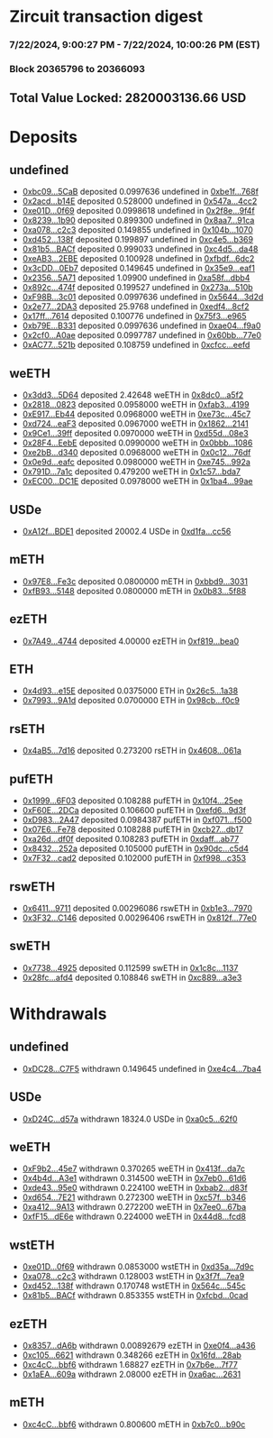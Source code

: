 # Zircuit transaction digest
### 7/22/2024, 9:00:27 PM - 7/22/2024, 10:00:26 PM (EST)
### Block 20365796 to 20366093

## Total Value Locked: 2820003136.66 USD

# Deposits
## undefined
- [0xbc09...5CaB](https://etherscan.io/address/0xbc09Eaf9dEd39E1CF54C7C953466d5d048cF5CaB) deposited 0.0997636 undefined in [0xbe1f...768f](https://etherscan.io/tx/0xbc09Eaf9dEd39E1CF54C7C953466d5d048cF5CaB)
- [0x2acd...b14E](https://etherscan.io/address/0x2acd18725744248F33d4BB5056d20C548b38b14E) deposited 0.528000 undefined in [0x547a...4cc2](https://etherscan.io/tx/0x2acd18725744248F33d4BB5056d20C548b38b14E)
- [0xe01D...0f69](https://etherscan.io/address/0xe01D015BaF99386aF290475AB0fb8b0b7e8D0f69) deposited 0.0998618 undefined in [0x2f8e...9f4f](https://etherscan.io/tx/0xe01D015BaF99386aF290475AB0fb8b0b7e8D0f69)
- [0x8239...1b90](https://etherscan.io/address/0x8239C92756CC83129588bD0BE112AD2e45571b90) deposited 0.899300 undefined in [0x8aa7...91ca](https://etherscan.io/tx/0x8239C92756CC83129588bD0BE112AD2e45571b90)
- [0xa078...c2c3](https://etherscan.io/address/0xa0781d189d46E0A9F21D950432C2E5cA0fb1c2c3) deposited 0.149855 undefined in [0x104b...1070](https://etherscan.io/tx/0xa0781d189d46E0A9F21D950432C2E5cA0fb1c2c3)
- [0xd452...138f](https://etherscan.io/address/0xd4522d7C3F312Bbb4251F4A1C941Ed549B49138f) deposited 0.199897 undefined in [0xc4e5...b369](https://etherscan.io/tx/0xd4522d7C3F312Bbb4251F4A1C941Ed549B49138f)
- [0x81b5...BACf](https://etherscan.io/address/0x81b53E4f331Ea17fd321b418e2Abb212EE8ABACf) deposited 0.999033 undefined in [0xc4d5...da48](https://etherscan.io/tx/0x81b53E4f331Ea17fd321b418e2Abb212EE8ABACf)
- [0xeAB3...2EBE](https://etherscan.io/address/0xeAB3186913b1754e1C3d1c52fCB76Ef70fC92EBE) deposited 0.100928 undefined in [0xfbdf...6dc2](https://etherscan.io/tx/0xeAB3186913b1754e1C3d1c52fCB76Ef70fC92EBE)
- [0x3cDD...0Eb7](https://etherscan.io/address/0x3cDDf2922625AA6A9aB8D48A69a0A34c19680Eb7) deposited 0.149645 undefined in [0x35e9...eaf1](https://etherscan.io/tx/0x3cDDf2922625AA6A9aB8D48A69a0A34c19680Eb7)
- [0x2356...5A71](https://etherscan.io/address/0x23562ca70Ee093EEEfFF23342b7B9B032cDe5A71) deposited 1.09900 undefined in [0xa58f...dbb4](https://etherscan.io/tx/0x23562ca70Ee093EEEfFF23342b7B9B032cDe5A71)
- [0x892c...474f](https://etherscan.io/address/0x892c3F605b74371562c456dF050d95b0C2E9474f) deposited 0.199527 undefined in [0x273a...510b](https://etherscan.io/tx/0x892c3F605b74371562c456dF050d95b0C2E9474f)
- [0xF98B...3c01](https://etherscan.io/address/0xF98B3aEfac3Af24c5A98CBa3aE1c40dA6b713c01) deposited 0.0997636 undefined in [0x5644...3d2d](https://etherscan.io/tx/0xF98B3aEfac3Af24c5A98CBa3aE1c40dA6b713c01)
- [0x2e77...2DA3](https://etherscan.io/address/0x2e771829AE55Ac3568bCeEF7393e40574B752DA3) deposited 25.9768 undefined in [0xedf4...8cf2](https://etherscan.io/tx/0x2e771829AE55Ac3568bCeEF7393e40574B752DA3)
- [0x17ff...7614](https://etherscan.io/address/0x17ff3192A0af77bb2a452060192D611D066C7614) deposited 0.100776 undefined in [0x75f3...e965](https://etherscan.io/tx/0x17ff3192A0af77bb2a452060192D611D066C7614)
- [0xb79E...B331](https://etherscan.io/address/0xb79EF19f7Dd8fe23D3Aa282CFfFfB4B43FF0B331) deposited 0.0997636 undefined in [0xae04...f9a0](https://etherscan.io/tx/0xb79EF19f7Dd8fe23D3Aa282CFfFfB4B43FF0B331)
- [0x2cf0...A0ae](https://etherscan.io/address/0x2cf083d4Eec2b19b8144ccf80a59FD7E87A8A0ae) deposited 0.0997787 undefined in [0x60bb...77e0](https://etherscan.io/tx/0x2cf083d4Eec2b19b8144ccf80a59FD7E87A8A0ae)
- [0xAC77...521b](https://etherscan.io/address/0xAC7730410944B5fDc01Cf31C455a72f989aD521b) deposited 0.108759 undefined in [0xcfcc...eefd](https://etherscan.io/tx/0xAC7730410944B5fDc01Cf31C455a72f989aD521b)
## weETH
- [0x3dd3...5D64](https://etherscan.io/address/0x3dd3F1e1b0dbe842aEF9182bDA711223396F5D64) deposited 2.42648 weETH in [0x8dc0...a5f2](https://etherscan.io/tx/0x3dd3F1e1b0dbe842aEF9182bDA711223396F5D64)
- [0x2818...0823](https://etherscan.io/address/0x28185F49fbc93e80feeC006710e43cE308C90823) deposited 0.0958000 weETH in [0xfab3...4199](https://etherscan.io/tx/0x28185F49fbc93e80feeC006710e43cE308C90823)
- [0xE917...Eb44](https://etherscan.io/address/0xE9177DFbe164513c7bD977B2655397085dd4Eb44) deposited 0.0968000 weETH in [0xe73c...45c7](https://etherscan.io/tx/0xE9177DFbe164513c7bD977B2655397085dd4Eb44)
- [0xd724...eaF3](https://etherscan.io/address/0xd7247844C6DD61Fdd219267Ef942A2CC51C8eaF3) deposited 0.0967000 weETH in [0x1862...2141](https://etherscan.io/tx/0xd7247844C6DD61Fdd219267Ef942A2CC51C8eaF3)
- [0x9Ce1...39ff](https://etherscan.io/address/0x9Ce13A1c6A0B25456aDA9142295aDc531c6e39ff) deposited 0.0970000 weETH in [0xd55d...08e3](https://etherscan.io/tx/0x9Ce13A1c6A0B25456aDA9142295aDc531c6e39ff)
- [0x28F4...EebE](https://etherscan.io/address/0x28F4e4540A51FB937cF408F69d9dBd50d575EebE) deposited 0.0990000 weETH in [0x0bbb...1086](https://etherscan.io/tx/0x28F4e4540A51FB937cF408F69d9dBd50d575EebE)
- [0xe2bB...d340](https://etherscan.io/address/0xe2bB5105C29559815BEb694277208Ef4ed0ad340) deposited 0.0968000 weETH in [0x0c12...76df](https://etherscan.io/tx/0xe2bB5105C29559815BEb694277208Ef4ed0ad340)
- [0x0e9d...eafc](https://etherscan.io/address/0x0e9dE3E494f5E8D301a9697508E8eC5F59A3eafc) deposited 0.0980000 weETH in [0xe745...992a](https://etherscan.io/tx/0x0e9dE3E494f5E8D301a9697508E8eC5F59A3eafc)
- [0x791D...7a1c](https://etherscan.io/address/0x791D7792e8A02Adc59dD57718c1a5C70B3b37a1c) deposited 0.479200 weETH in [0x1c57...bda7](https://etherscan.io/tx/0x791D7792e8A02Adc59dD57718c1a5C70B3b37a1c)
- [0xEC00...DC1E](https://etherscan.io/address/0xEC00ba50759F6c94E3ca740896d2514F2f12DC1E) deposited 0.0978000 weETH in [0x1ba4...99ae](https://etherscan.io/tx/0xEC00ba50759F6c94E3ca740896d2514F2f12DC1E)
## USDe
- [0xA12f...BDE1](https://etherscan.io/address/0xA12fe1D518A49c6A19aBD839aDD56f52B928BDE1) deposited 20002.4 USDe in [0xd1fa...cc56](https://etherscan.io/tx/0xA12fe1D518A49c6A19aBD839aDD56f52B928BDE1)
## mETH
- [0x97E8...Fe3c](https://etherscan.io/address/0x97E8B5d5BFE7DD66E0f8039e90e3a785436AFe3c) deposited 0.0800000 mETH in [0xbbd9...3031](https://etherscan.io/tx/0x97E8B5d5BFE7DD66E0f8039e90e3a785436AFe3c)
- [0xfB93...5148](https://etherscan.io/address/0xfB93Fb682CFC4C98022AaA49E6F4cA3686CC5148) deposited 0.0800000 mETH in [0x0b83...5f88](https://etherscan.io/tx/0xfB93Fb682CFC4C98022AaA49E6F4cA3686CC5148)
## ezETH
- [0x7A49...4744](https://etherscan.io/address/0x7A493Be5c2ce014cD049Bf178a1ac0Db1B434744) deposited 4.00000 ezETH in [0xf819...bea0](https://etherscan.io/tx/0x7A493Be5c2ce014cD049Bf178a1ac0Db1B434744)
## ETH
- [0x4d93...e15E](https://etherscan.io/address/0x4d936f715413d5266478b3aA0F7F804B7007e15E) deposited 0.0375000 ETH in [0x26c5...1a38](https://etherscan.io/tx/0x4d936f715413d5266478b3aA0F7F804B7007e15E)
- [0x7993...9A1d](https://etherscan.io/address/0x799378e0bD8b154d7FBe53CDa26f53A2FaD99A1d) deposited 0.0700000 ETH in [0x98cb...f0c9](https://etherscan.io/tx/0x799378e0bD8b154d7FBe53CDa26f53A2FaD99A1d)
## rsETH
- [0x4aB5...7d16](https://etherscan.io/address/0x4aB5A9CaC284394c9D434AAd5CeF4dC5A51F7d16) deposited 0.273200 rsETH in [0x4608...061a](https://etherscan.io/tx/0x4aB5A9CaC284394c9D434AAd5CeF4dC5A51F7d16)
## pufETH
- [0x1999...6F03](https://etherscan.io/address/0x199939c8cD2665F6a60491F89184f38FEEC66F03) deposited 0.108288 pufETH in [0x10f4...25ee](https://etherscan.io/tx/0x199939c8cD2665F6a60491F89184f38FEEC66F03)
- [0xF60E...2DCa](https://etherscan.io/address/0xF60EA6aD80cB8cB0509b4FDf57350b97C9402DCa) deposited 0.106600 pufETH in [0xefd6...9d3f](https://etherscan.io/tx/0xF60EA6aD80cB8cB0509b4FDf57350b97C9402DCa)
- [0xD983...2A47](https://etherscan.io/address/0xD983A0672d8b59ED3f7cE7148B875040a2672A47) deposited 0.0984387 pufETH in [0xf071...f500](https://etherscan.io/tx/0xD983A0672d8b59ED3f7cE7148B875040a2672A47)
- [0x07E6...Fe78](https://etherscan.io/address/0x07E691B10Ea17971762170bA429792bCc3aBFe78) deposited 0.108288 pufETH in [0xcb27...db17](https://etherscan.io/tx/0x07E691B10Ea17971762170bA429792bCc3aBFe78)
- [0xa26d...df0f](https://etherscan.io/address/0xa26d7A13A9919374EFBDf8608cE006A826D4df0f) deposited 0.108283 pufETH in [0xdaff...ab77](https://etherscan.io/tx/0xa26d7A13A9919374EFBDf8608cE006A826D4df0f)
- [0x8432...252a](https://etherscan.io/address/0x84329D33CDc4D01BBfDF3B5312C1D35167C7252a) deposited 0.105000 pufETH in [0x90dc...c5d4](https://etherscan.io/tx/0x84329D33CDc4D01BBfDF3B5312C1D35167C7252a)
- [0x7F32...cad2](https://etherscan.io/address/0x7F325d60bd5345598C18FdcfC297dAa14a22cad2) deposited 0.102000 pufETH in [0xf998...c353](https://etherscan.io/tx/0x7F325d60bd5345598C18FdcfC297dAa14a22cad2)
## rswETH
- [0x6411...9711](https://etherscan.io/address/0x6411c57541381CB45dEF200552878A32dB829711) deposited 0.00296086 rswETH in [0xb1e3...7970](https://etherscan.io/tx/0x6411c57541381CB45dEF200552878A32dB829711)
- [0x3F32...C146](https://etherscan.io/address/0x3F32CBd6B6AFCa3D77B9e30d8A2692e5907dC146) deposited 0.00296406 rswETH in [0x812f...77e0](https://etherscan.io/tx/0x3F32CBd6B6AFCa3D77B9e30d8A2692e5907dC146)
## swETH
- [0x7738...4925](https://etherscan.io/address/0x7738A1C0932Eb04A6C66489008CD5C7Dc7f34925) deposited 0.112599 swETH in [0x1c8c...1137](https://etherscan.io/tx/0x7738A1C0932Eb04A6C66489008CD5C7Dc7f34925)
- [0x28fc...afd4](https://etherscan.io/address/0x28fc12aeA5fb2548E94008be32e8e5E8A7BDafd4) deposited 0.108846 swETH in [0xc889...a3e3](https://etherscan.io/tx/0x28fc12aeA5fb2548E94008be32e8e5E8A7BDafd4)
# Withdrawals
## undefined
- [0xDC28...C7F5](https://etherscan.io/address/0xDC2806Ef8609E08e2A51569f3841f733680EC7F5) withdrawn 0.149645 undefined in [0xe4c4...7ba4](https://etherscan.io/tx/0xDC2806Ef8609E08e2A51569f3841f733680EC7F5)
## USDe
- [0xD24C...d57a](https://etherscan.io/address/0xD24Cfe2d0fa81369ca6291c28ac5426e16B6d57a) withdrawn 18324.0 USDe in [0xa0c5...62f0](https://etherscan.io/tx/0xD24Cfe2d0fa81369ca6291c28ac5426e16B6d57a)
## weETH
- [0xF9b2...45e7](https://etherscan.io/address/0xF9b28Aeb14fDE8c45dA480f8A37248B15F6045e7) withdrawn 0.370265 weETH in [0x413f...da7c](https://etherscan.io/tx/0xF9b28Aeb14fDE8c45dA480f8A37248B15F6045e7)
- [0x4b4d...A3e1](https://etherscan.io/address/0x4b4d96229045CEB07A16340420Dc78De258BA3e1) withdrawn 0.314500 weETH in [0x7eb0...61d6](https://etherscan.io/tx/0x4b4d96229045CEB07A16340420Dc78De258BA3e1)
- [0xde43...95e0](https://etherscan.io/address/0xde43295A186067Ae08Fef120251b1562Cd2895e0) withdrawn 0.224100 weETH in [0xbab2...d83f](https://etherscan.io/tx/0xde43295A186067Ae08Fef120251b1562Cd2895e0)
- [0xd654...7E21](https://etherscan.io/address/0xd654007b8EfB39769Fa87558f9FAd2b10B1A7E21) withdrawn 0.272300 weETH in [0xc57f...b346](https://etherscan.io/tx/0xd654007b8EfB39769Fa87558f9FAd2b10B1A7E21)
- [0xa412...9A13](https://etherscan.io/address/0xa412Cd33cE8b5cec7459cD66F4B2D7514ecb9A13) withdrawn 0.272200 weETH in [0x7ee0...67ba](https://etherscan.io/tx/0xa412Cd33cE8b5cec7459cD66F4B2D7514ecb9A13)
- [0xfF15...dE6e](https://etherscan.io/address/0xfF15Ed087d58000c5BB62c59eCE8E94e63CadE6e) withdrawn 0.224000 weETH in [0x44d8...fcd8](https://etherscan.io/tx/0xfF15Ed087d58000c5BB62c59eCE8E94e63CadE6e)
## wstETH
- [0xe01D...0f69](https://etherscan.io/address/0xe01D015BaF99386aF290475AB0fb8b0b7e8D0f69) withdrawn 0.0853000 wstETH in [0xd35a...7d9c](https://etherscan.io/tx/0xe01D015BaF99386aF290475AB0fb8b0b7e8D0f69)
- [0xa078...c2c3](https://etherscan.io/address/0xa0781d189d46E0A9F21D950432C2E5cA0fb1c2c3) withdrawn 0.128003 wstETH in [0x3f7f...7ea9](https://etherscan.io/tx/0xa0781d189d46E0A9F21D950432C2E5cA0fb1c2c3)
- [0xd452...138f](https://etherscan.io/address/0xd4522d7C3F312Bbb4251F4A1C941Ed549B49138f) withdrawn 0.170748 wstETH in [0x564c...545c](https://etherscan.io/tx/0xd4522d7C3F312Bbb4251F4A1C941Ed549B49138f)
- [0x81b5...BACf](https://etherscan.io/address/0x81b53E4f331Ea17fd321b418e2Abb212EE8ABACf) withdrawn 0.853355 wstETH in [0xfcbd...0cad](https://etherscan.io/tx/0x81b53E4f331Ea17fd321b418e2Abb212EE8ABACf)
## ezETH
- [0x8357...dA6b](https://etherscan.io/address/0x83575851DC98aa37aCE07bf9A357fF0de3badA6b) withdrawn 0.00892679 ezETH in [0xe0f4...a436](https://etherscan.io/tx/0x83575851DC98aa37aCE07bf9A357fF0de3badA6b)
- [0xc105...6621](https://etherscan.io/address/0xc10585dBE696bd5AE26f1Ffa23507630Da3f6621) withdrawn 0.348266 ezETH in [0x16fd...28ab](https://etherscan.io/tx/0xc10585dBE696bd5AE26f1Ffa23507630Da3f6621)
- [0xc4cC...bbf6](https://etherscan.io/address/0xc4cCf18a771ab927F075E27E4d33f12C04Afbbf6) withdrawn 1.68827 ezETH in [0x7b6e...7f77](https://etherscan.io/tx/0xc4cCf18a771ab927F075E27E4d33f12C04Afbbf6)
- [0x1aEA...609a](https://etherscan.io/address/0x1aEAcA79aFc22E18555D6F29cD117900eA6b609a) withdrawn 2.08000 ezETH in [0xa6ac...2631](https://etherscan.io/tx/0x1aEAcA79aFc22E18555D6F29cD117900eA6b609a)
## mETH
- [0xc4cC...bbf6](https://etherscan.io/address/0xc4cCf18a771ab927F075E27E4d33f12C04Afbbf6) withdrawn 0.800600 mETH in [0xb7c0...b90c](https://etherscan.io/tx/0xc4cCf18a771ab927F075E27E4d33f12C04Afbbf6)
